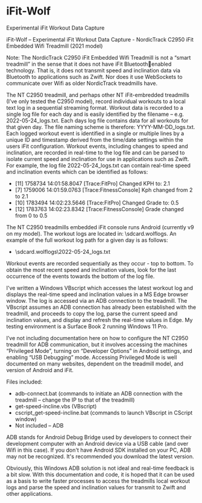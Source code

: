 # iFit-Wolf
Experimental iFit Workout Data Capture

iFit-Wolf – Experimental iFit Workout Data Capture - NordicTrack C2950 iFit Embedded Wifi Treadmill (2021 model)

Note: The NordicTrack C2950 iFit Embedded Wifi Treadmill is not a “smart treadmill” in the sense that it does not have iFit Bluetoothenabled technology. That is, it does not transmit speed and inclination data via Bluetooth to applications such as Zwift. Nor does it use 
WebSockets to communicate over Wifi as older NordicTrack treadmills have.

The NT C2950 treadmill, and perhaps other NT iFit-embredded treadmills (I’ve only tested the C2950 model), record individual workouts 
to a local text log in a sequential streaming format. Workout data is recorded to a single log file for each day and is easily identified by the
filename – e.g. 2022-05-24_logs.txt. Each days log file contains data for all workouts for that given day. The file naming scheme is 
therefore: YYYY-MM-DD_logs.txt. Each logged workout event is identified in a single or multiple lines by a unique ID and timestamp 
derived from the time/date settings within the users iFit configuration. Workout events, including changes to speed and inclination, are 
recorded in real-time to the log file and can be parsed to isolate current speed and inclination for use in applications such as Zwift.
For example, the log file 2022-05-24_logs.txt can contain real-time speed and inclination events which can be identified as follows:

- [11] 1758734 14:01:58.8047 [Trace:FitPro] Changed KPH to: 2.1
- [7] 1759006 14:01:59.0763 [Trace:FitnessConsole] Kph changed from 2 to 2.1
- [10] 1783494 14:02:23.5646 [Trace:FitPro] Changed Grade to: 0.5
- [12] 1783763 14:02:23.8342 [Trace:FitnessConsole] Grade changed from 0 to 0.5

The NT C2950 treadmills embedded iFit console runs Android (currently v9 on my model). The workout logs are located in: 
\sdcard\.wolflogs\. An example of the full workout log path for a given day is as follows:

- \sdcard\.wolflogs\2022-05-24_logs.txt

Workout events are recorded sequentially as they occur - top to bottom. To obtain the most recent speed and inclination values, look for 
the last occurrence of the events towards the bottom of the log file.

I've written a Windows VBscript which accesses the latest workout log and displays the real-time speed and inclination values in a MS 
Edge browser window. The log is accessed via an ADB connection to the treadmill. The VBscript assumes an ADB connection has already 
been established with the treadmill, and proceeds to copy the log, parse the current speed and inclination values, and display and refresh 
the real-time values in Edge. My testing environment is a Surface Book 2 running Windows 11 Pro.

I’ve not including documentation here on how to configure the NT C2950 treadmill for ADB communication, but it involves accessing the 
machines “Privileged Mode”, turning on “Developer Options” in Android settings, and enabling “USB Debugging” mode. Accessing 
Privileged Mode is well documented on many websites, dependent on the treadmill model, and version of Android and iFit.

Files included:
- adb-connect.bat (commands to initiate an ADB connection with the treadmill – change the IP to that of the treadmill)
- get-speed-incline.vbs (VBscript)
- cscript_get-speed-incline.bat (commands to launch VBscript in CScript window)
- Not included – ADB

ADB stands for Android Debug Bridge used by developers to connect their development computer with an Android device via a USB cable
(and over Wifi in this case). If you don't have Android SDK installed on your PC, ADB may not be recognized. It's recommended you 
download the latest version.

Obviously, this Windows ADB solution is not ideal and real-time feedback is a bit slow. With this documentation and code, it is hoped that 
it can be used as a basis to write faster processes to access the treadmills local workout logs and parse the speed and inclination values
for transmit to Zwift and other applications.
